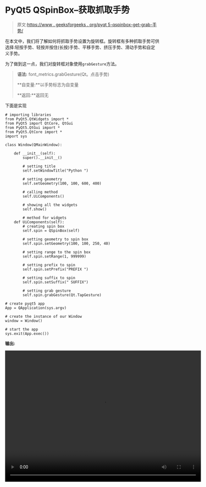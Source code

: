 # PyQt5 QSpinBox–获取抓取手势

> 原文:[https://www . geeksforgeeks . org/pyqt 5-qspinbox-get-grab-手势/](https://www.geeksforgeeks.org/pyqt5-qspinbox-getting-grab-gesture/)

在本文中，我们将了解如何将抓取手势设置为旋转框。旋转框有多种抓取手势可供选择:轻按手势、轻按并按住(长按)手势、平移手势、挤压手势、滑动手势和自定义手势。

为了做到这一点，我们对旋转框对象使用`grabGesture`方法。

> **语法:** font_metrics.grabGesture(Qt。点击手势)
> 
> **自变量:**以手势标志为自变量
> 
> **返回:**返回无

下面是实现

```
# importing libraries
from PyQt5.QtWidgets import * 
from PyQt5 import QtCore, QtGui
from PyQt5.QtGui import * 
from PyQt5.QtCore import * 
import sys

class Window(QMainWindow):

    def __init__(self):
        super().__init__()

        # setting title
        self.setWindowTitle("Python ")

        # setting geometry
        self.setGeometry(100, 100, 600, 400)

        # calling method
        self.UiComponents()

        # showing all the widgets
        self.show()

        # method for widgets
    def UiComponents(self):
        # creating spin box
        self.spin = QSpinBox(self)

        # setting geometry to spin box
        self.spin.setGeometry(100, 100, 250, 40)

        # setting range to the spin box
        self.spin.setRange(1, 999999)

        # setting prefix to spin
        self.spin.setPrefix("PREFIX ")

        # setting suffix to spin
        self.spin.setSuffix(" SUFFIX")

        # setting grab gesture
        self.spin.grabGesture(Qt.TapGesture)

# create pyqt5 app
App = QApplication(sys.argv)

# create the instance of our Window
window = Window()

# start the app
sys.exit(App.exec())
```

**输出:**

<video class="wp-video-shortcode" id="video-418092-1" width="640" height="428" preload="metadata" controls=""><source type="video/mp4" src="https://media.geeksforgeeks.org/wp-content/uploads/20200524022251/Python-2020-05-24-02-22-34.mp4?_=1">[https://media.geeksforgeeks.org/wp-content/uploads/20200524022251/Python-2020-05-24-02-22-34.mp4](https://media.geeksforgeeks.org/wp-content/uploads/20200524022251/Python-2020-05-24-02-22-34.mp4)</video>